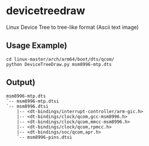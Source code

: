 # devicetreedraw
Linux Device Tree to tree-like format (Ascii text image)

## Usage Example)
    cd linux-master/arch/arm64/boot/dts/qcom/
    python DeviceTreeDraw.py msm8996-mtp.dts

## Output)
    msm8996-mtp.dts
    `-- msm8996-mtp.dtsi
    `-- msm8996.dtsi
        |-- <dt-bindings/interrupt-controller/arm-gic.h>
        |-- <dt-bindings/clock/qcom,gcc-msm8996.h>
        |-- <dt-bindings/clock/qcom,mmcc-msm8996.h>
        |-- <dt-bindings/clock/qcom,rpmcc.h>
        |-- <dt-bindings/soc/qcom,apr.h>
        `-- msm8996-pins.dtsi
